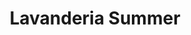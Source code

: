 ---
title: "Lavanderia Summer"
url: /antigua-guatemala/lavanderia-summer-5a-avenida-sur/
shop: lavandería
---